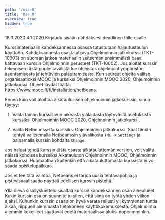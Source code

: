 ```yaml
---
path: '/osa-8'
title: 'Osa 8'
overview: true
hidden: true
---
```


<only-for-course-variant variant="dl">
  <deadline>18.3.2020</deadline>
</only-for-course-variant>

<only-for-course-variant variant="nodl">
  <deadline>4.1.2020</deadline>
</only-for-course-variant>


<only-for-not-logged-in>
  <deadline>Kirjaudu sisään nähdäksesi deadlinen tälle osalle</deadline>
</only-for-not-logged-in>


Kurssimateriaalin kahdeksannessa osassa tutustutaan hajautustaulun käyttöön. Kahdeksannesta osasta alkava Ohjelmoinnin jatkokurssi (TKT-10003) on suoraan jatkoa materiaalin seitsemän ensimmäistä osaa kattavaan kurssin Ohjelmoinnin perusteet (TKT-10002). Jos aloitat kurssin tekemisen tästä puolestavälistä lue ohjeistus ohjelmointiympäristön asentamisesta ja tehtävien palauttamisesta. Kun seuraat ohjeita valitse organisaatioksi MOOC ja kurssiksi Ohjelmoinnin MOOC 2020, Ohjelmoinnin jatkokurssi. Ohjeet löydät täältä: https://www.mooc.fi/fi/installation/netbeans.

<please-login></please-login>

<text-box variant="hint" name="Tärkeää: Edelliseltä kurssilta jatkokurssille vaihtaminen">

Ennen kuin voit aloittaa aikataulullisen ohjelmoinnin jatkokurssin, sinun täytyy:

1. Valita täman kurssisivun oikeasta ylälaidasta löytyvästä asetuksista kurssiksi Ohjelmoinnin MOOC 2020, Ohjelmoinnin jatkokurssi.

2. Valita Netbeanssista kurssiksi Ohjelmoinnin jatkokurssi. Saat tämän tehtyä valitsemalla Netbeanssin ylävalikosta `TMC` -> `Settings` ja painamalla kurssin kohdalta `Change`.

Jos haluat tehdä kurssin tästä osasta aikatauluttoman version, voit valita näissä kohdissa kurssiksi Aikatauluton Ohjelmoinnin MOOC, Ohjelmoinnin jatkokurssi. Huomaathan kuitenkin että aikatauluttomasta kurssista ei voi saada opiskelupaikkaa.

Jos et tee tätä vaihtoa, Netbeans ei tarjoa uusia tehtäväpohjia ja pistevisuaalisaatio näyttää edellisen kurssin pisteitä.

</text-box>

<pages-in-this-section></pages-in-this-section>

Yllä oleva sisällysluettelo sisältää kurssin kahdeksannen osan aihealueet. Kukin kurssin osa on suunniteltu siten, että siinä on työtä yhden viikon ajaksi. Kuhunkin kurssin osaan on hyvä varata reilusti yli kymmenen tuntia aikaa, riippuen aiemmasta tietokoneen käyttökokemuksesta. Ohjelmointia aiemmin kokeilleet saattavat edetä materiaalissa aluksi nopeamminkin.

<exercises-in-this-section></exercises-in-this-section>
